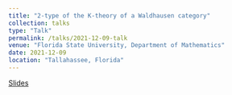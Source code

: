 ```yaml
---
title: "2-type of the K-theory of a Waldhausen category"
collection: talks
type: "Talk"
permalink: /talks/2021-12-09-talk
venue: "Florida State University, Department of Mathematics"
date: 2021-12-09
location: "Tallahassee, Florida"
---
```

[Slides](/files/ATE_presentation.pdf)
